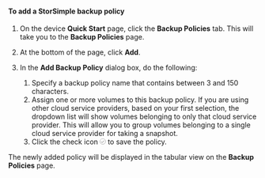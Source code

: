 <properties 
   pageTitle="Add StorSimple backup policies"
   description="Explains how you can use the StorSimple Manager service to create a backup policy."
   services="storsimple"
   documentationCenter="NA"
   authors="alkohli"
   manager="adinah"
   editor="tysonn" />
<tags 
   ms.service="storsimple"
   ms.devlang="NA"
   ms.topic="article"
   ms.tgt_pltfrm="NA"
   ms.workload="TBD"
   ms.date="05/22/2015"
   ms.author="alkohli" />

#### To add a StorSimple backup policy

1. On the device **Quick Start** page, click the **Backup Policies** tab. This will take you to the **Backup Policies** page.

2. At the bottom of the page, click **Add**.

3. In the **Add Backup Policy** dialog box, do the following:

    1. Specify a backup policy name that contains between 3 and 150 characters.
    2. Assign one or more volumes to this backup policy. If you are using other cloud service providers, based on your first selection, the dropdown list will show volumes belonging to only that cloud service provider. This will allow you to group volumes belonging to a single cloud service provider for taking a snapshot.
    3. Click the check icon ![check icon](./media/storsimple-add-backup-policy/HCS_CheckIcon-include.png) to save the policy.

The newly added policy will be displayed in the tabular view on the **Backup Policies** page.
 



